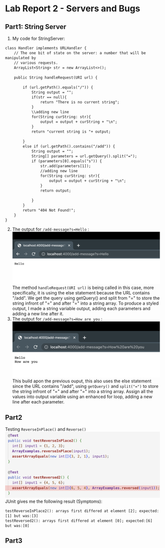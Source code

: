 # Lab Report 2 - Servers and Bugs
## Part1: String Server
1. My code for StringServer:
```
class Handler implements URLHandler {
    // The one bit of state on the server: a number that will be manipulated by
    // various requests.
    ArrayList<String> str = new ArrayList<>();

    public String handleRequest(URI url) {

        if (url.getPath().equals("/")) {
            String output = "";
            if(str == null){
                return "There is no current string";
            }
            \\adding new line
            for(String curString: str){
                output = output + curString + "\n";
            }
            return "current string is "+ output;
            
        } 
        else if (url.getPath().contains("/add")) {
            String output = "";
            String[] parameters = url.getQuery().split("=");
            if (parameters[0].equals("s")) {
                str.add(parameters[1]);
                //adding new line
                for(String curString: str){
                    output = output + curString + "\n";
                }
                return output;
            
            } 
        }
        return "404 Not Found!";
    }
}
```
2. The output for `/add-message?s=Hello` :
![image](StringServerHello.png)
The method `handleRequest(URI url)` is being called in this case, more specifically, it is using the else statement because the URL contains "/add". We get the query using getQuery() and split from "=" to store the string infront of "=" and after "=" into a string array. To produce a styled output, I made a string variable output, adding each parameters and adding a new line after it.
3. The output for `/add-message?s=How are you` :
![image](StringServerHowAreYou.png)
This build apon the previous ouput, this also uses the else statement since the URL contains "/add", using `getQuery()` and `split("=")` to store the string infront of "=" and after "=" into a string array. Assign all the values into output variable using an enhanced for loop, adding a new line after each parameter.
## Part2
Testing `ReverseInPlace()` and `Reverse()`
![image](reverseTest.png)
JUnit gives me the following result (Symptoms):
```
testReverseInPlace2(): arrays first differed at element [2]; expected:[1] but was:[3]
testReversed2(): arrays first differed at element [0]; expected:[6] but was:[0]
```
## Part3
